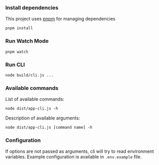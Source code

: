 ### Install dependencies

This project uses [pnpm](https://pnpm.io) for managing dependencies

```
pnpm install
```

### Run Watch Mode

```
pnpm watch
```

### Run CLI

```
node build/cli.js ...
```

### Available commands

List of available commands:

```
node dist/app-cli.js -h
```

Description of available arguments:

```
node dist/app-cli.js [command name] -h
```

### Configuration

If options are not passed as arguments, cli will try to read environment variables. Example configuration is available in `.env.example` file.
